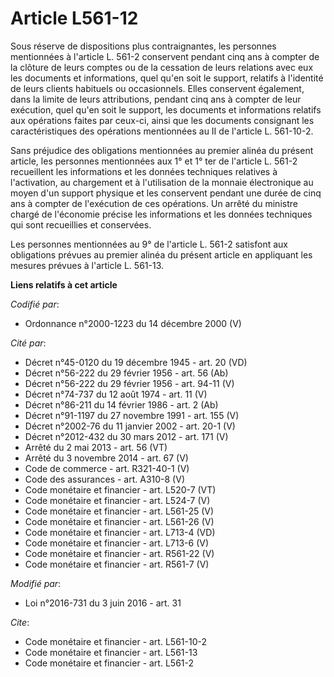 # Article L561-12

Sous réserve de dispositions plus contraignantes, les personnes mentionnées à l'article L. 561-2 conservent pendant cinq ans
à compter de la clôture de leurs comptes ou de la cessation de leurs relations avec eux les documents et informations, quel
qu'en soit le support, relatifs à l'identité de leurs clients habituels ou occasionnels. Elles conservent également, dans la
limite de leurs attributions, pendant cinq ans à compter de leur exécution, quel qu'en soit le support, les documents et
informations relatifs aux opérations faites par ceux-ci, ainsi que les documents consignant les caractéristiques des
opérations mentionnées au II de l'article L. 561-10-2. 

Sans préjudice des obligations mentionnées au premier alinéa du présent article, les personnes mentionnées aux 1° et 1° ter
de l'article L. 561-2 recueillent les informations et les données techniques relatives à l'activation, au chargement et à
l'utilisation de la monnaie électronique au moyen d'un support physique et les conservent pendant une durée de cinq ans à
compter de l'exécution de ces opérations. Un arrêté du ministre chargé de l'économie précise les informations et les données
techniques qui sont recueillies et conservées.

Les personnes mentionnées au 9° de l'article L. 561-2 satisfont aux obligations prévues au premier alinéa du présent article
en appliquant les mesures prévues à l'article L. 561-13.

**Liens relatifs à cet article**

_Codifié par_:

  - Ordonnance n°2000-1223 du 14 décembre 2000 (V)

_Cité par_:

  - Décret n°45-0120 du 19 décembre 1945 - art. 20 (VD)
  - Décret n°56-222 du 29 février 1956 - art. 56 (Ab)
  - Décret n°56-222 du 29 février 1956 - art. 94-11 (V)
  - Décret n°74-737 du 12 août 1974 - art. 11 (V)
  - Décret n°86-211 du 14 février 1986 - art. 2 (Ab)
  - Décret n°91-1197 du 27 novembre 1991 - art. 155 (V)
  - Décret n°2002-76 du 11 janvier 2002 - art. 20-1 (V)
  - Décret n°2012-432 du 30 mars 2012 - art. 171 (V)
  - Arrêté du 2 mai 2013 - art. 56 (VT)
  - Arrêté du 3 novembre 2014 - art. 67 (V)
  - Code de commerce - art. R321-40-1 (V)
  - Code des assurances - art. A310-8 (V)
  - Code monétaire et financier - art. L520-7 (VT)
  - Code monétaire et financier - art. L524-7 (V)
  - Code monétaire et financier - art. L561-25 (V)
  - Code monétaire et financier - art. L561-26 (V)
  - Code monétaire et financier - art. L713-4 (VD)
  - Code monétaire et financier - art. L713-6 (V)
  - Code monétaire et financier - art. R561-22 (V)
  - Code monétaire et financier - art. R561-7 (V)

_Modifié par_:

  - Loi n°2016-731 du 3 juin 2016 - art. 31

_Cite_:

  - Code monétaire et financier - art. L561-10-2
  - Code monétaire et financier - art. L561-13
  - Code monétaire et financier - art. L561-2
